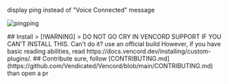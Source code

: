 
display ping instead of "Voice Connected" message

![pingping](https://github.com/user-attachments/assets/042f5b48-3001-43c8-8fc6-0c347736b71c)

<!-->

## Install

> [!WARNING]
> DO NOT GO CRY IN VENCORD SUPPORT IF YOU CAN'T INSTALL THIS. Can't do it? use an official build

However, if you have basic reading abilities, read https://docs.vencord.dev/installing/custom-plugins/.

## Contribute

sure, follow [CONTRIBUTING.md](https://github.com/Vendicated/Vencord/blob/main/CONTRIBUTING.md) than open a pr

